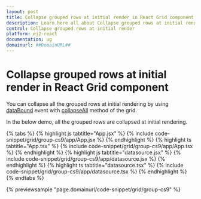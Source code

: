 ```yaml
---
layout: post
title: Collapse grouped rows at initial render in React Grid component | Syncfusion
description: Learn here all about Collapse grouped rows at initial render in Syncfusion React Grid component of Syncfusion Essential JS 2 and more.
control: Collapse grouped rows at initial render 
platform: ej2-react
documentation: ug
domainurl: ##DomainURL##
---
```


# Collapse grouped rows at initial render in React Grid component

You can collapse all the grouped rows at initial rendering by using [dataBound](https://ej2.syncfusion.com/react/documentation/api/grid/#databound) event with  [collapseAll](https://ej2.syncfusion.com/react/documentation/api/grid/group/#collapseall) method of the grid.

In the below demo, all the grouped rows are collapsed at initial rendering.

 {% tabs %}
{% highlight js tabtitle="App.jsx" %}
{% include code-snippet/grid/group-cs9/app/App.jsx %}
{% endhighlight %}
{% highlight ts tabtitle="App.tsx" %}
{% include code-snippet/grid/group-cs9/app/App.tsx %}
{% endhighlight %}
{% highlight js tabtitle="datasource.jsx" %}
{% include code-snippet/grid/group-cs9/app/datasource.jsx %}
{% endhighlight %}
{% highlight ts tabtitle="datasource.tsx" %}
{% include code-snippet/grid/group-cs9/app/datasource.tsx %}
{% endhighlight %}
{% endtabs %}

 {% previewsample "page.domainurl/code-snippet/grid/group-cs9" %}